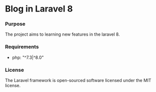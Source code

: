 # Blog in Laravel 8

### Purpose

The project aims to learning new features in the laravel 8.

### Requirements

- php: "^7.3|^8.0"

### License

The Laravel framework is open-sourced software licensed under the MIT license.